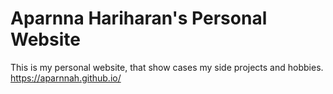 # Aparnna Hariharan's Personal Website

This is my personal website, that show cases my side projects and hobbies.
https://aparnnah.github.io/
